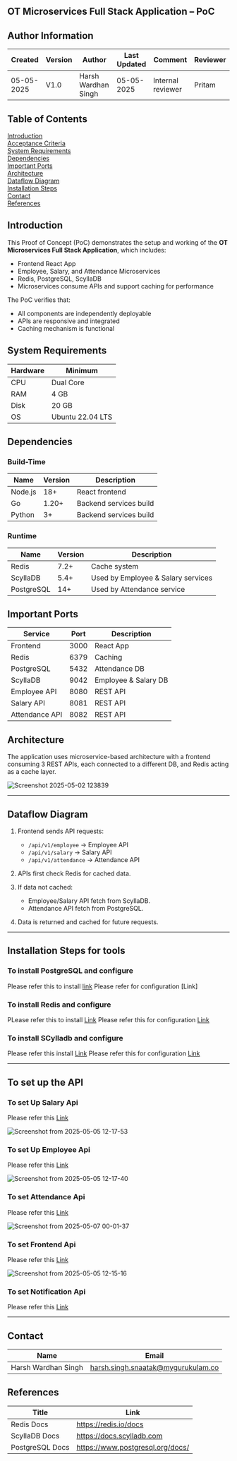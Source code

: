 ## OT Microservices Full Stack Application – PoC

## Author Information

| Created     | Version | Author        | Last Updated | Comment          | Reviewer         |
|-------------|---------|---------------|--------------|------------------|------------------|
| 05-05-2025  | V1.0    | Harsh Wardhan Singh| 05-05-2025   | Internal reviewer| Pritam       |

##   Table of Contents

 [Introduction](#introduction)  
 [Acceptance Criteria](#acceptance-criteria)  
 [System Requirements](#system-requirements)  
 [Dependencies](#dependencies)  
 [Important Ports](#important-ports)  
 [Architecture](#architecture)  
 [Dataflow Diagram](#dataflow-diagram)  
 [Installation Steps](#installation-steps)  
 [Contact](#contact)  
 [References](#references)  

##   Introduction

This Proof of Concept (PoC) demonstrates the setup and working of the **OT Microservices Full Stack Application**, which includes:

- Frontend React App
- Employee, Salary, and Attendance Microservices
- Redis, PostgreSQL, ScyllaDB
- Microservices consume APIs and support caching for performance

The PoC verifies that:
- All components are independently deployable
- APIs are responsive and integrated
- Caching mechanism is functional


##   System Requirements

| Hardware       | Minimum             |
|----------------|---------------------|
| CPU            | Dual Core           |
| RAM            | 4 GB                |
| Disk           | 20 GB               |
| OS             | Ubuntu 22.04 LTS    |

##  Dependencies

### Build-Time

| Name    | Version | Description               |
|---------|---------|---------------------------|
| Node.js | 18+     | React frontend            |
| Go      | 1.20+   | Backend services build    |
| Python     | 3+   | Backend services build    |

### Runtime

| Name       | Version | Description                        |
|------------|---------|------------------------------------|
| Redis      | 7.2+    | Cache system                       |
| ScyllaDB   | 5.4+    | Used by Employee & Salary services |
| PostgreSQL | 14+     | Used by Attendance service         |

##   Important Ports

| Service        | Port  | Description                     |
|----------------|-------|---------------------------------|
| Frontend       | 3000  | React App                       |
| Redis          | 6379  | Caching                         |
| PostgreSQL     | 5432  | Attendance DB                   |
| ScyllaDB       | 9042  | Employee & Salary DB            |
| Employee API   | 8080  | REST API                        |
| Salary API     | 8081  | REST API                        |
| Attendance API | 8082  | REST API                        |

## Architecture

The application uses microservice-based architecture with a frontend consuming 3 REST APIs, each connected to a different DB, and Redis acting as a cache layer.

![Screenshot 2025-05-02 123839](https://github.com/user-attachments/assets/60df46ee-1c67-4faf-81c3-e898bdfcda9d)

---
##   Dataflow Diagram

1. Frontend sends API requests:
   - `/api/v1/employee` → Employee API
   - `/api/v1/salary` → Salary API
   - `/api/v1/attendance` → Attendance API

2. APIs first check Redis for cached data.
3. If data not cached:
   - Employee/Salary API fetch from ScyllaDB.
   - Attendance API fetch from PostgreSQL.
4. Data is returned and cached for future requests.
---
##   Installation Steps for tools

###  To install PostgreSQL and configure
Please refer this to install [link](https://github.com/snaatak-Downtime-Crew/Documentation/tree/SCRUMS-86-Vardaan/ot-ms-understanding/software/database/postgressql/poc)
Please refer for configuration [Link]

###  To install Redis and configure
PLease refer this  to install [Link](https://github.com/snaatak-Downtime-Crew/Documentation/blob/SCRUMS-84-PRINCE/ot-ms-understanding/software/middleware/redis/poc/README.md)
Please refer this for configuration [Link](https://github.com/snaatak-Downtime-Crew/Documentation/blob/SCRUMS-84-PRINCE/common_stack/software/redis/configuration/README.md)

### To install SCylladb and configure
Please refer this install [Link](https://github.com/snaatak-Downtime-Crew/Documentation/blob/SCRUMS-88-Adil/ot-ms-understanding/software/database/scylladb/poc/README.md)
Please refer this for configuration [Link](https://github.com/snaatak-Downtime-Crew/Documentation/blob/SCRUMS-88-Adil/common_stack/software/scylladb/configuration/README.md)

---
## To set up the API


### To set Up Salary Api

Please refer this [Link](https://github.com/snaatak-Downtime-Crew/Documentation/blob/SCRUMS-80-Durgesh/ot-ms-understanding/applications/salary/poc/README.md)



![Screenshot from 2025-05-05 12-17-53](https://github.com/user-attachments/assets/46b55906-2190-4e81-b8d1-42e11c1ece42)

### To set Up Employee Api

Please refer this [Link](https://github.com/snaatak-Downtime-Crew/Documentation/blob/SCRUMS-78-YUVRAJ/ot-ms-understanding/applications/employee/poc/README.md)



![Screenshot from 2025-05-05 12-17-40](https://github.com/user-attachments/assets/062fe373-a2cc-48d0-b02a-a8d07c3203f3)

### To set Attendance Api

Please refer this [Link](https://github.com/snaatak-Downtime-Crew/Documentation/blob/SCRUMS-76-SHIVANI/ot-ms-understanding/applications/attendance/poc/README.md)



![Screenshot from 2025-05-07 00-01-37](https://github.com/user-attachments/assets/14ff0471-245d-4255-803a-9fcdb1b88c6d)


### To set Frontend Api
Please refer this [Link](https://github.com/snaatak-Downtime-Crew/Documentation/blob/SCRUMS-82-Nishkarsh/ot-ms-understanding/applications/frontend/poc/README.md)



![Screenshot from 2025-05-05 12-15-16](https://github.com/user-attachments/assets/0324b55c-853a-47ca-88c7-20bc2d22326b)

### To set Notification Api
Please refer this [Link](https://github.com/snaatak-Downtime-Crew/Documentation/tree/prateek_scrums_74/ot-ms-understanding/applications/notification/poc)

---


##   Contact

| Name             | Email                                |
|------------------|--------------------------------------|
| Harsh Wardhan Singh   | harsh.singh.snaatak@mygurukulam.co              |

##  References

| Title              | Link                                               |
|--------------------|----------------------------------------------------|
| Redis Docs         | https://redis.io/docs                             |
| ScyllaDB Docs      | https://docs.scylladb.com                         |
| PostgreSQL Docs    | https://www.postgresql.org/docs/                  |
